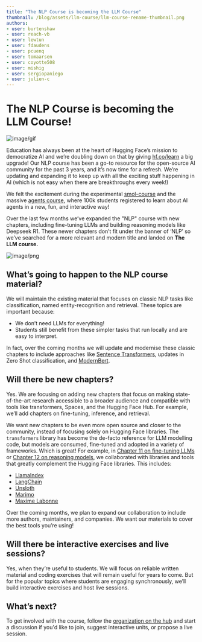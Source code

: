 ```yaml
---
title: "The NLP Course is becoming the LLM Course"
thumbnail: /blog/assets/llm-course/llm-course-rename-thumbnail.png
authors:
- user: burtenshaw
- user: reach-vb
- user: lewtun
- user: fdaudens
- user: pcuenq
- user: tomaarsen
- user: coyotte508
- user: mishig
- user: sergiopaniego
- user: julien-c
---
```


# The NLP Course is becoming the LLM Course!

![image/gif](https://cdn-uploads.huggingface.co/production/uploads/62d648291fa3e4e7ae3fa6e8/I6Pq5TftMqjLOqZzKNplg.gif)

Education has always been at the heart of Hugging Face’s mission to democratize AI and we’re doubling down on that by giving [hf.co/learn](https://hf.co/learn) a big upgrade! Our NLP course has been a go-to resource for the open-source AI community for the past 3 years, and it’s now time for a refresh. We’re updating and expanding it to keep up with all the exciting stuff happening in AI (which is not easy when there are breakthroughs every week!)

We felt the excitement during the experimental [smol-course](https://github.com/huggingface/smol-course) and the massive [agents course](https://huggingface.co/agents-course), where 100k students registered to learn about AI agents in a new, fun, and interactive way! 

Over the last few months we’ve expanded the "NLP" course with new chapters, including fine-tuning LLMs and building reasoning models like Deepseek R1. These newer chapters don’t fit under the banner of ‘NLP’ so we’ve searched for a more relevant and modern title and landed on **The LLM course.**

![image/png](https://cdn-uploads.huggingface.co/production/uploads/62d648291fa3e4e7ae3fa6e8/an9U4x7L7rhUEFH_qgYc4.png)

## What’s going to happen to the NLP course material?

We will maintain the existing material that focuses on classic NLP tasks like classification, named entity-recognition and retrieval. These topics are important because:

- We don’t need LLMs for everything!  
- Students still benefit from these simpler tasks that run locally and are easy to interpret.

In fact, over the coming months we will update and modernise these classic chapters to include approaches like [Sentence Transformers](https://huggingface.co/sentence-transformers), updates in Zero Shot classification, and [ModernBert](https://huggingface.co/blog/modernbert).

## Will there be new chapters?

Yes. We are focusing on adding new chapters that focus on making state-of-the-art research accessible to a broader audience and compatible with tools like transformers, Spaces, and the Hugging Face Hub. For example, we’ll add chapters on fine-tuning, inference, and retrieval.

We want new chapters to be even more open source and closer to the community, instead of focusing solely on Hugging Face libraries. The `transformers` library has become the de-facto reference for LLM modelling code, but models are consumed, fine-tuned and adopted in a variety of frameworks. Which is great! For example, in [Chapter 11 on fine-tuning LLMs](https://huggingface.co/learn/nlp-course/en/chapter11/1) or [Chapter 12 on reasoning models](https://huggingface.co/learn/nlp-course/en/chapter12/1), we collaborated with libraries and tools that greatly complement the Hugging Face libraries. This includes:

- [LlamaIndex](https://huggingface.co/llamaindex)  
- [LangChain](https://huggingface.co/langchain-ai)  
- [Unsloth](https://huggingface.co/unsloth)  
- [Marimo](https://huggingface.co/marimo-team)  
- [Maxime Labonne](https://huggingface.co/mlabonne)

Over the coming months, we plan to expand our collaboration to include more authors, maintainers, and companies. We want our materials to cover the best tools you’re using!

## Will there be interactive exercises and live sessions?

Yes, when they’re useful to students. We will focus on reliable written material and coding exercises that will remain useful for years to come. But for the popular topics where students are engaging synchronously, we’ll build interactive exercises and host live sessions.

## What’s next?

To get involved with the course, follow the [organization on the hub](https://huggingface.co/huggingface-course) and start a discussion if you'd like to join, suggest interactive units, or propose a live session.
